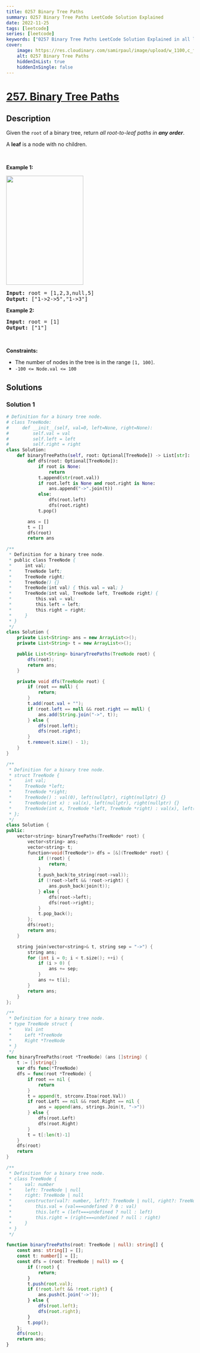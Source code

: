 ```yaml
---
title: 0257 Binary Tree Paths
summary: 0257 Binary Tree Paths LeetCode Solution Explained
date: 2022-11-25
tags: [leetcode]
series: [leetcode]
keywords: ["0257 Binary Tree Paths LeetCode Solution Explained in all languages", "0257 Binary Tree Paths", "LeetCode", "leetcode solution in Python3 C++ Java Go PHP Ruby Swift TypeScript Rust C# JavaScript C", "GeeksforGeeks", "InterviewBit", "Coding Ninjas", "HackerRank", "HackerEarth", "CodeChef", "TopCoder", "AlgoExpert", "freeCodeCamp", "Codeforces", "GitHub", "AtCoder", "Samir Paul"]
cover:
    image: https://res.cloudinary.com/samirpaul/image/upload/w_1100,c_fit,co_rgb:FFFFFF,l_text:Arial_75_bold:0257 Binary Tree Paths - Solution Explained/problem-solving.webp
    alt: 0257 Binary Tree Paths
    hiddenInList: true
    hiddenInSingle: false
---
```



# [257. Binary Tree Paths](https://leetcode.com/problems/binary-tree-paths)


## Description

<p>Given the <code>root</code> of a binary tree, return <em>all root-to-leaf paths in <strong>any order</strong></em>.</p>

<p>A <strong>leaf</strong> is a node with no children.</p>

<p>&nbsp;</p>
<p><strong class="example">Example 1:</strong></p>
<img alt="" src="https://spcdn.pages.dev/leetcode/problems/0257.Binary%20Tree%20Paths/images/paths-tree.jpg" style="width: 207px; height: 293px;" />
<pre>
<strong>Input:</strong> root = [1,2,3,null,5]
<strong>Output:</strong> [&quot;1-&gt;2-&gt;5&quot;,&quot;1-&gt;3&quot;]
</pre>

<p><strong class="example">Example 2:</strong></p>

<pre>
<strong>Input:</strong> root = [1]
<strong>Output:</strong> [&quot;1&quot;]
</pre>

<p>&nbsp;</p>
<p><strong>Constraints:</strong></p>

<ul>
	<li>The number of nodes in the tree is in the range <code>[1, 100]</code>.</li>
	<li><code>-100 &lt;= Node.val &lt;= 100</code></li>
</ul>

## Solutions

### Solution 1

<!-- tabs:start -->

```python
# Definition for a binary tree node.
# class TreeNode:
#     def __init__(self, val=0, left=None, right=None):
#         self.val = val
#         self.left = left
#         self.right = right
class Solution:
    def binaryTreePaths(self, root: Optional[TreeNode]) -> List[str]:
        def dfs(root: Optional[TreeNode]):
            if root is None:
                return
            t.append(str(root.val))
            if root.left is None and root.right is None:
                ans.append("->".join(t))
            else:
                dfs(root.left)
                dfs(root.right)
            t.pop()

        ans = []
        t = []
        dfs(root)
        return ans
```

```java
/**
 * Definition for a binary tree node.
 * public class TreeNode {
 *     int val;
 *     TreeNode left;
 *     TreeNode right;
 *     TreeNode() {}
 *     TreeNode(int val) { this.val = val; }
 *     TreeNode(int val, TreeNode left, TreeNode right) {
 *         this.val = val;
 *         this.left = left;
 *         this.right = right;
 *     }
 * }
 */
class Solution {
    private List<String> ans = new ArrayList<>();
    private List<String> t = new ArrayList<>();

    public List<String> binaryTreePaths(TreeNode root) {
        dfs(root);
        return ans;
    }

    private void dfs(TreeNode root) {
        if (root == null) {
            return;
        }
        t.add(root.val + "");
        if (root.left == null && root.right == null) {
            ans.add(String.join("->", t));
        } else {
            dfs(root.left);
            dfs(root.right);
        }
        t.remove(t.size() - 1);
    }
}
```

```cpp
/**
 * Definition for a binary tree node.
 * struct TreeNode {
 *     int val;
 *     TreeNode *left;
 *     TreeNode *right;
 *     TreeNode() : val(0), left(nullptr), right(nullptr) {}
 *     TreeNode(int x) : val(x), left(nullptr), right(nullptr) {}
 *     TreeNode(int x, TreeNode *left, TreeNode *right) : val(x), left(left), right(right) {}
 * };
 */
class Solution {
public:
    vector<string> binaryTreePaths(TreeNode* root) {
        vector<string> ans;
        vector<string> t;
        function<void(TreeNode*)> dfs = [&](TreeNode* root) {
            if (!root) {
                return;
            }
            t.push_back(to_string(root->val));
            if (!root->left && !root->right) {
                ans.push_back(join(t));
            } else {
                dfs(root->left);
                dfs(root->right);
            }
            t.pop_back();
        };
        dfs(root);
        return ans;
    }

    string join(vector<string>& t, string sep = "->") {
        string ans;
        for (int i = 0; i < t.size(); ++i) {
            if (i > 0) {
                ans += sep;
            }
            ans += t[i];
        }
        return ans;
    }
};
```

```go
/**
 * Definition for a binary tree node.
 * type TreeNode struct {
 *     Val int
 *     Left *TreeNode
 *     Right *TreeNode
 * }
 */
func binaryTreePaths(root *TreeNode) (ans []string) {
	t := []string{}
	var dfs func(*TreeNode)
	dfs = func(root *TreeNode) {
		if root == nil {
			return
		}
		t = append(t, strconv.Itoa(root.Val))
		if root.Left == nil && root.Right == nil {
			ans = append(ans, strings.Join(t, "->"))
		} else {
			dfs(root.Left)
			dfs(root.Right)
		}
		t = t[:len(t)-1]
	}
	dfs(root)
	return
}
```

```ts
/**
 * Definition for a binary tree node.
 * class TreeNode {
 *     val: number
 *     left: TreeNode | null
 *     right: TreeNode | null
 *     constructor(val?: number, left?: TreeNode | null, right?: TreeNode | null) {
 *         this.val = (val===undefined ? 0 : val)
 *         this.left = (left===undefined ? null : left)
 *         this.right = (right===undefined ? null : right)
 *     }
 * }
 */

function binaryTreePaths(root: TreeNode | null): string[] {
    const ans: string[] = [];
    const t: number[] = [];
    const dfs = (root: TreeNode | null) => {
        if (!root) {
            return;
        }
        t.push(root.val);
        if (!root.left && !root.right) {
            ans.push(t.join('->'));
        } else {
            dfs(root.left);
            dfs(root.right);
        }
        t.pop();
    };
    dfs(root);
    return ans;
}
```

<!-- tabs:end -->

<!-- end -->
